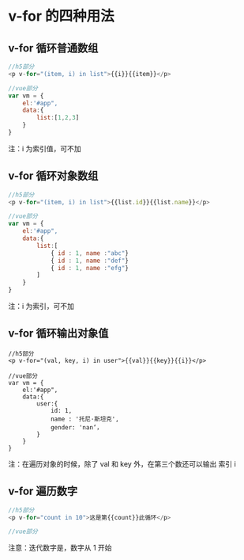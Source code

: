 # v-for 的四种用法
## v-for 循环普通数组
``` javascript
//h5部分
<p v-for="(item, i) in list">{{i}}{{item}}</p>

//vue部分
var vm = {
    el:'#app",
    data:{
        list:[1,2,3]
    }
}
```
注：i 为索引值，可不加

## v-for 循环对象数组
```javascript
//h5部分
<p v-for="(item, i) in list">{{list.id}}{{list.name}}</p>

//vue部分
var vm = {
    el:'#app",
    data:{
        list:[
            { id : 1, name :"abc"}
            { id : 1, name :"def"}
            { id : 1, name :"efg"}
        ]
    }
}
```
注：i 为索引，可不加

## v-for 循环输出对象值
```javascritp
//h5部分
<p v-for="(val, key, i) in user">{{val}}{{key}}{{i}}</p>

//vue部分
var vm = {
    el:'#app",
    data:{
        user:{
            id: 1,
            name : '托尼·斯坦克',
            gender: 'nan‘，
        }
    }
}
```
注：在遍历对象的时候，除了 val 和 key 外，在第三个数还可以输出 索引 i

## v-for 遍历数字
```javascript
//h5部分
<p v-for="count in 10">这是第{{count}}此循环</p>

//vue部分

```
注意：迭代数字是，数字从  1  开始

